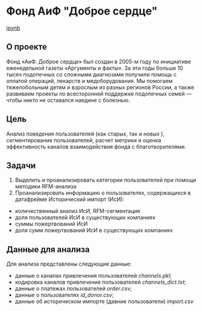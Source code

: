 # Фонд АиФ "Доброе сердце"

[ipynb](https://github.com/alsuhow/aif/blob/main/AiF_2_0.ipynb)

## О проекте
Фонд «АиФ. Доброе сердце» был создан в 2005-м году по инициативе еженедельной газеты «Аргументы и факты». 
За эти годы больше 10 тысяч подопечных со сложными диагнозами получили помощь с оплатой операций, лекарств и медоборудования. 
Мы помогаем тяжелобольным детям и взрослым из разных регионов России, а также развиваем проекты по всесторонней поддержке подопечных семей — чтобы никто не оставался наедине с болезнью.

## Цель
Анализ поведения пользователей (как старых, так и новых ), сегментирование пользователей, расчет метрики и оценка эффективность каналов взаимодействия фонда с благотворителями.

## Задачи
1. Выделить и проанализировать категории пользователей при помощи методики RFM-анализа
2. Проанализировать информацию о пользователях, содержащихся в датафрейме Исторический импорт (ИсИ):
  - количественный анализ ИсИ, RFM-сегментация
  - доля пользователей ИсИ в существующих компаниях
  - суммы пожертвований ИсИ
  - доля сумм пожертвований ИсИ в существующих компаниях

## Данные для анализа
Для анализа представлены следующие данные:
* данные о каналах привлечения пользователей *channels.pkl*;
* кодировка каналов привлечения пользователей *channels_dict.txt*;
* данные о платежах пользователей *order.csv*;
* данные о пользователях *id_donor.csv*;
* данные об историческом импорте (давние пользователи) *import.csv*
